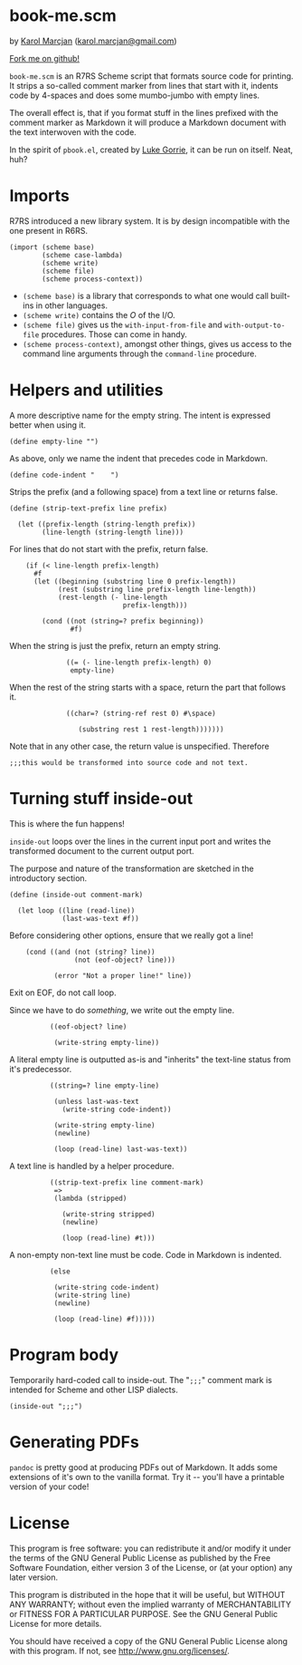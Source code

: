 # book-me.scm

by [Karol Marcjan](http://github.org/szabba/)
(<karol.marcjan@gmail.com>)

[Fork me on github!](http://github.org/szabba/book-me)

`book-me.scm` is an R7RS Scheme script that formats source code for
printing. It strips a so-called comment marker from lines that start
with it, indents code by 4-spaces and does some mumbo-jumbo with
empty lines.

The overall effect is, that if you format stuff in the lines
prefixed with the comment marker as Markdown it will produce a
Markdown document with the text interwoven with the code.

In the spirit of `pbook.el`, created by [Luke
Gorrie](http://github.org/lukego), it can be run on itself. Neat,
huh?

# Imports

R7RS introduced a new library system. It is by design incompatible
with the one present in R6RS.

    (import (scheme base)
            (scheme case-lambda)
            (scheme write)
            (scheme file)
            (scheme process-context))
    
* `(scheme base)` is a library that corresponds to what one would
call built-ins in other languages.
* `(scheme write)` contains the *O* of the I/O.
* `(scheme file)` gives us the `with-input-from-file` and
`with-output-to-file` procedures. Those can come in handy.
* `(scheme process-context)`, amongst other things, gives us access
to the command line arguments through the `command-line` procedure.

# Helpers and utilities

A more descriptive name for the empty string. The intent is
expressed better when using it.

    (define empty-line "")
    
As above, only we name the indent that precedes code in Markdown.

    (define code-indent "    ")
    
Strips the prefix (and a following space) from a text line or
returns false.

    (define (strip-text-prefix line prefix)
    
      (let ((prefix-length (string-length prefix))
            (line-length (string-length line)))
    
For lines that do not start with the prefix, return false.

        (if (< line-length prefix-length)
          #f
          (let ((beginning (substring line 0 prefix-length))
                (rest (substring line prefix-length line-length))
                (rest-length (- line-length
                                prefix-length)))
    
            (cond ((not (string=? prefix beginning))
                   #f)
    
When the string is just the prefix, return an empty string.

                  ((= (- line-length prefix-length) 0)
                   empty-line)
    
When the rest of the string starts with a space, return the part
that follows it.

                  ((char=? (string-ref rest 0) #\space)
    
                     (substring rest 1 rest-length)))))))
    
Note that in any other case, the return value is unspecified.
Therefore

    ;;;this would be transformed into source code and not text.

# Turning stuff inside-out

This is where the fun happens!

`inside-out` loops over the lines in the current input port and
writes the transformed document to the current output port.

The purpose and nature of the transformation are sketched in the
introductory section.

    (define (inside-out comment-mark)
    
      (let loop ((line (read-line))
                 (last-was-text #f))
    
Before considering other options, ensure that we really got a line!

        (cond ((and (not (string? line))
                    (not (eof-object? line)))
    
               (error "Not a proper line!" line))
    
Exit on EOF, do not call loop.

Since we have to do *something*, we write out the empty line.

              ((eof-object? line)
    
               (write-string empty-line))
    
A literal empty line is outputted as-is and "inherits" the text-line
status from it's predecessor.

              ((string=? line empty-line)
    
               (unless last-was-text
                 (write-string code-indent))
    
               (write-string empty-line)
               (newline)
    
               (loop (read-line) last-was-text))
    
A text line is handled by a helper procedure.

              ((strip-text-prefix line comment-mark)
               =>
               (lambda (stripped)
    
                 (write-string stripped)
                 (newline)
    
                 (loop (read-line) #t)))
    
A non-empty non-text line must be code. Code in Markdown is indented.

              (else
    
               (write-string code-indent)
               (write-string line)
               (newline)
    
               (loop (read-line) #f)))))
    
# Program body

Temporarily hard-coded call to inside-out. The "`;;;`" comment mark
is intended for Scheme and other LISP dialects.

    (inside-out ";;;")
    
# Generating PDFs

`pandoc` is pretty good at producing PDFs out of Markdown. It adds
some extensions of it's own to the vanilla format. Try it -- you'll
have a printable version of your code!

# License

This program is free software: you can redistribute it and/or modify
it under the terms of the GNU General Public License as published by
the Free Software Foundation, either version 3 of the License, or
(at your option) any later version.

This program is distributed in the hope that it will be useful,
but WITHOUT ANY WARRANTY; without even the implied warranty of
MERCHANTABILITY or FITNESS FOR A PARTICULAR PURPOSE.  See the
GNU General Public License for more details.

You should have received a copy of the GNU General Public License
along with this program.  If not, see <http://www.gnu.org/licenses/>.

